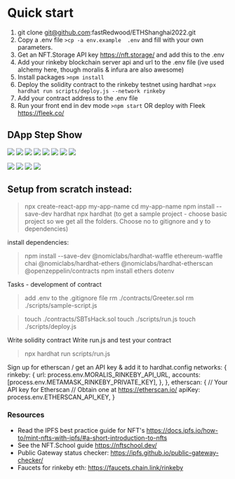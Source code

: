 # Quick start
1. git clone git@github.com:fastRedwood/ETHShanghai2022.git
2. Copy  a .env file  `>cp -a env.example  .env` and fill with your own parameters.
3. Get an NFT.Storage API key https://nft.storage/ and add this to the .env
4. Add your rinkeby blockchain server api and url to the .env file (ive used alchemy here, though moralis & infura are also awesome)
5. Install packages `>npm install`
6. Deploy the solidity contract to the rinkeby testnet using hardhat `>npx hardhat run scripts/deploy.js --network rinkeby`
7. Add your contract address to the .env file
8. Run your front end in dev mode `>npm start` OR deploy with Fleek https://fleek.co/

## DApp Step Show

![](src/assets/2.png)
![](src/assets/3.png)
![](src/assets/4.png)
![](src/assets/5.png)
![](src/assets/6.png)
![](src/assets/7.png)
![](src/assets/1.png)
![](src/assets/8.png)

![](src/assets/9.png)
![](src/assets/10.png)
![](src/assets/11.png)
![](src/assets/12.png)


## Setup from scratch instead:

> npx create-react-app my-app-name
> cd my-app-name
> npm install --save-dev hardhat
> npx hardhat (to get a sample project - choose basic project so we get all the folders. Choose no to gitignore and y to dependencies)

install dependencies:

> npm install --save-dev @nomiclabs/hardhat-waffle ethereum-waffle chai @nomiclabs/hardhat-ethers @nomiclabs/hardhat-etherscan @openzeppelin/contracts
> npm install ethers dotenv

Tasks - development of contract

> add .env to the .gitignore file
> rm ./contracts/Greeter.sol
> rm ./scripts/sample-script.js

> touch ./contracts/SBTsHack.sol
> touch ./scripts/run.js
> touch ./scripts/deploy.js

Write solidity contract
Write run.js and test your contract

> npx hardhat run scripts/run.js

Sign up for etherscan / get an API key & add it to hardhat.config
networks: {
rinkeby: {
url: process.env.MORALIS_RINKEBY_API_URL,
accounts: [process.env.METAMASK_RINKEBY_PRIVATE_KEY],
},
},
etherscan: {
// Your API key for Etherscan
// Obtain one at https://etherscan.io/
apiKey: process.env.ETHERSCAN_API_KEY,
}
### Resources

- Read the IPFS best practice guide for NFT's https://docs.ipfs.io/how-to/mint-nfts-with-ipfs/#a-short-introduction-to-nfts
- See the NFT.School guide https://nftschool.dev/
- Public Gateway status checker: https://ipfs.github.io/public-gateway-checker/
- Faucets for rinkeby eth: https://faucets.chain.link/rinkeby

